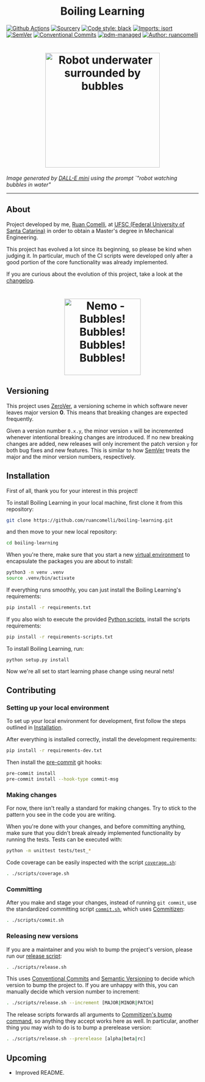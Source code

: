<h1 align="center">
Boiling Learning
</h1>

[![Github Actions](https://github.com/commitizen-tools/commitizen/workflows/Python%20package/badge.svg?style=flat-square)](https://github.com/ruancomelli/boiling-learning/actions)
[![Sourcery](https://img.shields.io/badge/Sourcery-enabled-brightgreen)](https://sourcery.ai)
[![Code style: black](https://img.shields.io/badge/code%20style-black-000000.svg)](https://github.com/psf/black)
[![Imports: isort](https://img.shields.io/badge/%20imports-isort-%231674b1?style=flat&labelColor=ef8336)](https://pycqa.github.io/isort/)
[![SemVer](https://img.shields.io/badge/semver-2.0.0-green)](https://semver.org/spec/v2.0.0.html)
[![Conventional Commits](https://img.shields.io/badge/Conventional%20Commits-1.0.0-yellow.svg)](https://conventionalcommits.org)
[![pdm-managed](https://img.shields.io/badge/pdm-managed-blueviolet)](https://pdm.fming.dev)
[![Author: ruancomelli](https://img.shields.io/badge/ruancomelli-blue?style=flat&label=author)](https://github.com/ruancomelli)

<h1 align="center">
<a href="https://github.com/ruancomelli/boiling-learning">
<img
  src=https://user-images.githubusercontent.com/22752929/179121666-171ab746-a072-4e62-80fa-448c4bd3f646.png
  alt="Robot underwater surrounded by bubbles"
  width="300"
  align="center"
>
</a>
</h1>

_Image generated by [DALL-E mini](https://www.craiyon.com/) using the prompt `"robot watching bubbles in water"_

---

About
---

Project developed by me, [Ruan Comelli](https://github.com/ruancomelli), at [UFSC (Federal University of Santa Catarina)](https://ufsc.br/) in order to obtain a Master's degree in Mechanical Engineering.

This project has evolved a lot since its beginning, so please be kind when judging it. In particular, much of the CI scripts were developed only after a good portion of the core functionality was already implemented.

If you are curious about the evolution of this project, take a look at the [changelog](CHANGELOG.md).

<h1 align="center">
<a href="https://github.com/ruancomelli/boiling-learning">
<img
  src=https://user-images.githubusercontent.com/22752929/181357665-f1fb9c59-ec02-46f8-b723-f38c15576bfd.gif
  alt="Nemo - Bubbles! Bubbles! Bubbles! Bubbles!"
  width="200"
  align="center"
>
</a>
</h1>

Versioning
---

This project uses [ZeroVer](https://0ver.org/), a versioning scheme in which software never leaves major version **0**. This means that breaking changes are expected frequently.

Given a version number `0.x.y`, the minor version `x` will be incremented whenever intentional breaking changes are introduced. If no new breaking changes are added, new releases will only increment the patch version `y` for both bug fixes and new features. This is similar to how [SemVer](https://semver.org/) treats the major and the minor version numbers, respectively.

Installation
---

First of all, thank you for your interest in this project!

To install Boiling Learning in your local machine, first clone it from this repository:
```sh
git clone https://github.com/ruancomelli/boiling-learning.git
```
and then move to your new local repository:
```sh
cd boiling-learning
```

When you're there, make sure that you start a new [virtual environment](https://docs.python.org/3/tutorial/venv.html) to encapsulate the packages you are about to install:
```sh
python3 -m venv .venv
source .venv/bin/activate
```

If everything runs smoothly, you can just install the Boiling Learning's requirements:
```sh
pip install -r requirements.txt
```

If you also wish to execute the provided [Python scripts](boiling_learning/scripts), install the scripts requirements:
```sh
pip install -r requirements-scripts.txt
```

To install Boiling Learning, run:
```
python setup.py install
```

Now we're all set to start learning phase change using neural nets!

Contributing
---

### Setting up your local environment

To set up your local environment for development, first follow the steps outlined in [Installation](#installation).

After everything is installed correctly, install the development requirements:
```sh
pip install -r requirements-dev.txt
```

Then install the [pre-commit](https://pre-commit.com/) git hooks:
```sh
pre-commit install
pre-commit install --hook-type commit-msg
```

### Making changes

For now, there isn't really a standard for making changes. Try to stick to the pattern you see in the code you are writing.

When you're done with your changes, and before committing anything, make sure that you didn't break already implemented functionality by running the tests. Tests can be executed with:
```sh
python -m unittest tests/test_*
```

Code coverage can be easily inspected with the script [`coverage.sh`](scripts/coverage.sh):
```sh
. ./scripts/coverage.sh
```

### Committing

After you make and stage your changes, instead of running `git commit`, use the standardized committing script [`commit.sh`](scripts/commit.sh), which uses [Commitizen](https://github.com/commitizen-tools/commitizen):
```sh
. ./scripts/commit.sh
```

### Releasing new versions

If you are a maintainer and you wish to bump the project's version, please run our [release script](scripts/release.sh):
```sh
. ./scripts/release.sh
```

This uses [Conventional Commits](https://www.conventionalcommits.org/en/v1.0.0/) and [Semantic Versioning](https://semver.org/) to decide which version to bump the project to. If you are unhappy with this, you can manually decide which version number to increment:
```sh
. ./scripts/release.sh --increment [MAJOR|MINOR|PATCH]
```

The release scripts forwards all arguments to [Commitizen's bump command](https://github.com/commitizen-tools/commitizen/blob/master/docs/bump.md), so anything they accept works here as well. In particular, another thing you may wish to do is to bump a prerelease version:
```sh
. ./scripts/release.sh --prerelease [alpha|beta|rc]
```

Upcoming
---

- Improved README.
